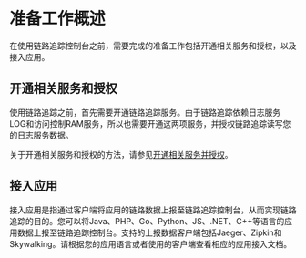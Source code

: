 # 准备工作概述

在使用链路追踪控制台之前，需要完成的准备工作包括开通相关服务和授权，以及接入应用。

## 开通相关服务和授权

使用链路追踪之前，首先需要开通链路追踪服务。由于链路追踪依赖日志服务LOG和访问控制RAM服务，所以也需要开通这两项服务，并授权链路追踪读写您的日志服务数据。

关于开通相关服务和授权的方法，请参见[开通相关服务并授权](/intl.zh-CN/准备工作/开通相关服务并授权.md)。

## 接入应用

接入应用是指通过客户端将应用的链路数据上报至链路追踪控制台，从而实现链路追踪的目的。您可以将Java、PHP、Go、Python、JS、.NET、C++等语言的应用数据上报至链路追踪控制台。支持的上报数据客户端包括Jaeger、Zipkin和Skywalking。请根据您的应用语言或者使用的客户端查看相应的应用接入文档。

